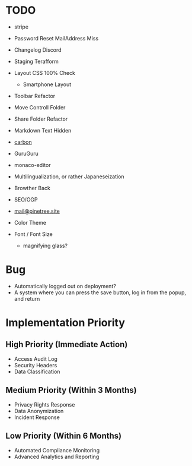 # TODO
- stripe 
- Password Reset MailAddress Miss

- Changelog Discord
- Staging Terafform
- Layout CSS 100% Check
  - Smartphone Layout
- Toolbar Refactor
- Move Controll Folder
- Share Folder Refactor
- Markdown Text Hidden

- [carbon](https://www.carbonads.net/)
- GuruGuru
- monaco-editor
- Multilingualization, or rather Japaneseization
- Browther Back
- SEO/OGP
- mail@pinetree.site
- Color Theme
- Font / Font Size
  - magnifying glass?

# Bug
- Automatically logged out on deployment?
- A system where you can press the save button, log in from the popup, and return


# Implementation Priority
## High Priority (Immediate Action)
- Access Audit Log
- Security Headers
- Data Classification
## Medium Priority (Within 3 Months)
- Privacy Rights Response
- Data Anonymization
- Incident Response
## Low Priority (Within 6 Months)
- Automated Compliance Monitoring
- Advanced Analytics and Reporting
